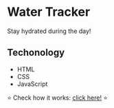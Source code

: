# Water Tracker

Stay hydrated during the day!

## Techonology

- HTML
- CSS
- JavaScript

:star: Check how it works:
[click here!](https://daily-water-tracker.netlify.app/) :star:
